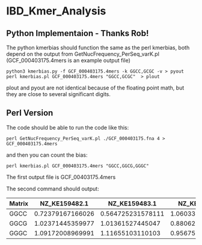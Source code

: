 # IBD_Kmer_Analysis

## Python Implementaion - Thanks Rob!
The python kmerbias should function the same as the perl kmerbias, both depend on the output from GetNucFrequency_PerSeq_varK.pl (GCF_000403175.4mers is an example output file)

```
python3 kmerbias.py -f GCF_000403175.4mers -k GGCC,GCGC -v > pyout
perl kmerbias.pl GCF_000403175.4mers "GGCC,GCGC"  > plout
```

plout and pyout are not identical because of the floating point math, but they are close to several significant digits.


## Perl Version

The code should be able to run the code like this:

```perl GetNucFrequency_PerSeq_varK.pl ./GCF_000403175.fna 4 > GCF_000403175.4mers```

and then you can count the bias:

```perl kmerbias.pl GCF_000403175.4mers "GGCC,GGCG,GGGC"```


The first output file is GCF_00403175.4mers

The second command should output:

| Matrix | NZ_KE159482.1    | NZ_KE159483.1     | NZ_KE159484.1     | NZ_KE159485.1     | NZ_KE159486.1     | NZ_KE159487.1     | NZ_KE159488.1     | NZ_KE159489.1     | NZ_KE159490.1     | NZ_KE159491.1     | NZ_KE159492.1     | 
|--------|------------------|-------------------|-------------------|-------------------|-------------------|-------------------|-------------------|-------------------|-------------------|-------------------|-------------------| 
| GGCC   | 0.72379167166026 | 0.564725231578111 | 1.06033886652903  | 0.700487472590855 | 0.722849965243236 | 0.744502198607545 | 0.718905768185197 | 0.627581109687921 | 0.638351277899619 | 0.907762632169645 | 0                 | 
| GGCG   | 1.02371445359977 | 1.01361527445047  | 0.880629901562083 | 1.01214386205571  | 0.99189604408644  | 1.00392096757395  | 1.01391615871228  | 1.03649903331046  | 1.03819590211593  | 0.875969559120189 | 0.934879508443214 | 
| GGGC   | 1.09172008969991 | 1.11655103110103  | 0.956758304197849 | 1.10617995726091  | 1.08601140376983  | 1.09210234817395  | 1.10214747927039  | 1.15141594439126  | 1.21693684689459  | 1.09103255691336  | 1.22430819416776  | 




